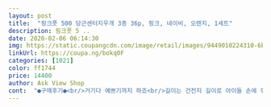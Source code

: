 ```yaml
---
layout: post 
title:  "핑크풋 500 당근센터지우개 3종 36p, 핑크, 네이비, 오렌지, 1세트" 
description: 핑크풋 5 ..
date: 2020-02-06 06:14:30 
img: https://static.coupangcdn.com/image/retail/images/9449010224310-6b61a0ff-ad44-4ce0-969d-00da3b424ecf.jpg 
linkUrl: https://coupa.ng/bokq0F 
categories: [1021] 
color: ff1744 
price: 14400 
author: Ask View Shop 
cont:  "●구매후기●<br/>거기다 예쁘기까지 하죠<br/>길이는 건전지 길이로 아이들 손에 쥐기에도 견고하고 딱 알맞더라구요.<br/>^^<br/>디자인도 깜찍하니 아이들이 받고나서 엄마들이 깨똑이 ㅡㅡ<br/>선물 초이스 잘 한듯 합니다.<br/>^^<br/>신학기 준비 잘산것 같아요<br/>아이 생파때 답례품으로 당근시리즈를 선택했어요<br/>엄청 잘지워지고 넘 딱딱하지도 물컹하지도 않고 하나로 오래쓴답니다<br/>잘산것같아요<br/>지워지기도 잘 지워져요.<br/> 별로 기대안했거든요.<br/>솔직히~~^^<br/>집에 지우개가 많은데도 귀여워서 구매했어요.<br/> 아이들이 셋이니 친구들 하나씩 나눠주면 금방일것 같아요<br/>하나힉 구매하다 박스로 놓여 있으니 뿌듯하네요ㅎㅎ<br/>" 
---
```

